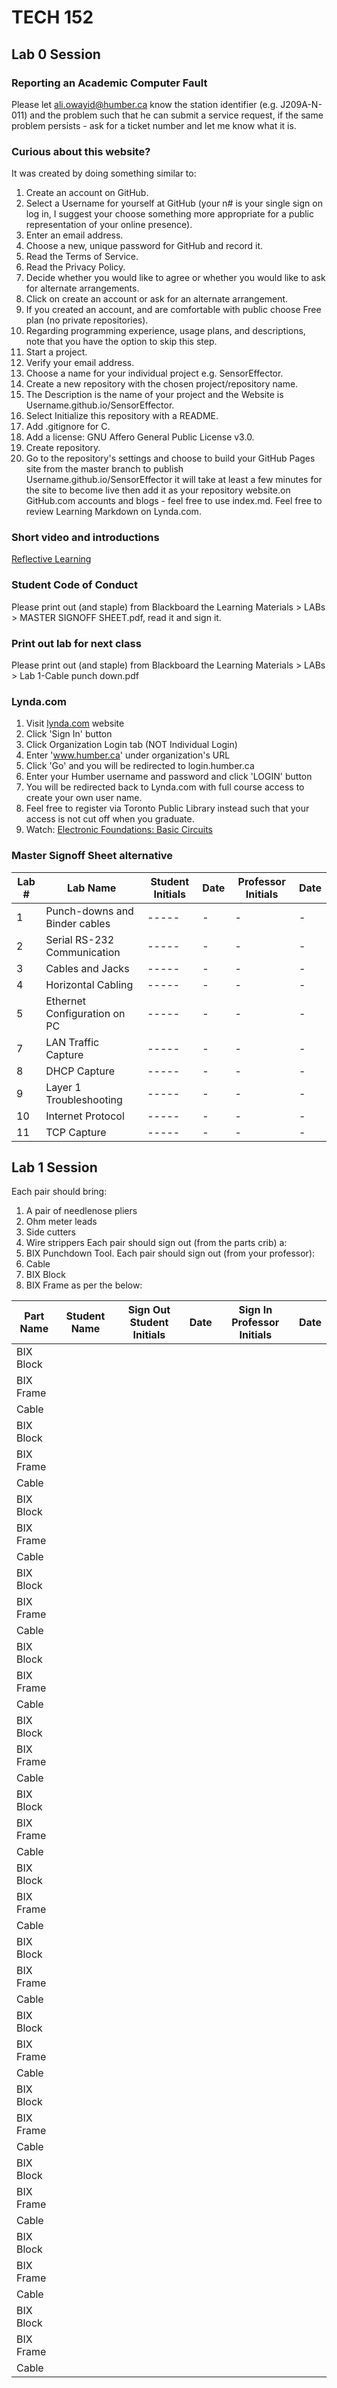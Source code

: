 # TECH 152
## Lab 0 Session
### Reporting an Academic Computer Fault
Please let ali.owayid@humber.ca know the station identifier (e.g. J209A-N-011) and the problem such that he can submit a service request, if the same problem persists - ask for a ticket number and let me know what it is.

### Curious about this website?
It was created by doing something similar to:
1. Create an account on GitHub.
2. Select a Username for yourself at GitHub (your n# is your single sign on log in, I suggest your choose something more appropriate for a public representation of your online presence).
3. Enter an email address.
4. Choose a new, unique password for GitHub and record it.
5. Read the Terms of Service.
6. Read the Privacy Policy.
7. Decide whether you would like to agree or whether you would like to ask for alternate arrangements.
8. Click on create an account or ask for an alternate arrangement.
9. If you created an account, and are comfortable with public choose Free plan (no private repositories).
10. Regarding programming experience, usage plans, and descriptions, note that you have the option to skip this step.
11. Start a project.
12. Verify your email address.
13. Choose a name for your individual project e.g. SensorEffector.
14. Create a new repository with the chosen project/repository name.
15. The Description is the name of your project and the Website is Username.github.io/SensorEffector.
16. Select Initialize this repository with a README.
17. Add .gitignore for C.
18. Add a license: GNU Affero General Public License v3.0.
19. Create repository.
20. Go to the repository's settings and choose to build your GitHub Pages site from the master branch to publish Username.github.io/SensorEffector it will take at least a few minutes for the site to become live then add it as your repository website.on GitHub.com accounts and blogs - feel free to use index.md. Feel free to review Learning Markdown on Lynda.com.

### Short video and introductions
[Reflective Learning](https://www.youtube.com/watch?v=kM-DXWEns2Y&t=28s)

### Student Code of Conduct
Please print out (and staple) from Blackboard the Learning Materials > LABs > MASTER SIGNOFF SHEET.pdf, read it and sign it.

### Print out lab for next class
Please print out (and staple) from Blackboard the Learning Materials > LABs > Lab 1-Cable punch down.pdf

### Lynda.com
1. Visit [lynda.com](http://www.lynda.com) website
2. Click 'Sign In' button
3. Click Organization Login tab (NOT Individual Login)
4. Enter 'www.humber.ca' under organization's URL
5. Click 'Go' and you will be redirected to login.humber.ca
6. Enter your Humber username and password and click 'LOGIN' button
7. You will be redirected back to Lynda.com with full course access to create your own user name.
8. Feel free to register via Toronto Public Library instead such that your access is not cut off when you graduate.
9. Watch: [Electronic Foundations: Basic Circuits](https://www.lynda.com/Software-Development-tutorials/Electronics-Foundations-Basic-Circuits/507570-2.html)

### Master Signoff Sheet alternative
| Lab # | Lab Name                     | Student Initials | Date | Professor Initials | Date |
| ----- |----------                    | -----            | -    |-                   | -    |
| 1     | Punch-downs and Binder cables| -----            | -    |-                   | -    |
| 2     | Serial RS-232 Communication  | -----            | -    |-                   | -    |
| 3     | Cables and Jacks             | -----            | -    |-                   | -    |
| 4     | Horizontal Cabling           | -----            | -    |-                   | -    |
| 5     | Ethernet Configuration on PC | -----            | -    |-                   | -    |
| 7     | LAN Traffic Capture          | -----            | -    |-                   | -    |
| 8     | DHCP Capture                 | -----            | -    |-                   | -    |
| 9     | Layer 1 Troubleshooting      | -----            | -    |-                   | -    |
| 10    | Internet Protocol            | -----            | -    |-                   | -    |
| 11    | TCP Capture                  | -----            | -    |-                   | -    |

## Lab 1 Session
Each pair should bring:
1. A pair of needlenose pliers
2. Ohm meter leads 
3. Side cutters 
4. Wire strippers
Each pair should sign out (from the parts crib) a:
1. BIX Punchdown Tool.
Each pair should sign out (from your professor):
1. Cable
2. BIX Block
3. BIX Frame
as per the below:

| Part Name | Student Name | Sign Out Student Initials | Date | Sign In Professor Initials | Date |
| -----     |----------    |      -----                | -----| -                          | -    |
| BIX Block |              |                           |      |                            |      |
| BIX Frame |              |                           |      |                            |      |
| Cable     |              |                           |      |                            |      |
| BIX Block |              |                           |      |                            |      |
| BIX Frame |              |                           |      |                            |      |
| Cable     |              |                           |      |                            |      |
| BIX Block |              |                           |      |                            |      |
| BIX Frame |              |                           |      |                            |      |
| Cable     |              |                           |      |                            |      |
| BIX Block |              |                           |      |                            |      |
| BIX Frame |              |                           |      |                            |      |
| Cable     |              |                           |      |                            |      |
| BIX Block |              |                           |      |                            |      |
| BIX Frame |              |                           |      |                            |      |
| Cable     |              |                           |      |                            |      |
| BIX Block |              |                           |      |                            |      |
| BIX Frame |              |                           |      |                            |      |
| Cable     |              |                           |      |                            |      |
| BIX Block |              |                           |      |                            |      |
| BIX Frame |              |                           |      |                            |      |
| Cable     |              |                           |      |                            |      |
| BIX Block |              |                           |      |                            |      |
| BIX Frame |              |                           |      |                            |      |
| Cable     |              |                           |      |                            |      |
| BIX Block |              |                           |      |                            |      |
| BIX Frame |              |                           |      |                            |      |
| Cable     |              |                           |      |                            |      |
| BIX Block |              |                           |      |                            |      |
| BIX Frame |              |                           |      |                            |      |
| Cable     |              |                           |      |                            |      |
| BIX Block |              |                           |      |                            |      |
| BIX Frame |              |                           |      |                            |      |
| Cable     |              |                           |      |                            |      |
| BIX Block |              |                           |      |                            |      |
| BIX Frame |              |                           |      |                            |      |
| Cable     |              |                           |      |                            |      |
| BIX Block |              |                           |      |                            |      |
| BIX Frame |              |                           |      |                            |      |
| Cable     |              |                           |      |                            |      |
| BIX Block |              |                           |      |                            |      |
| BIX Frame |              |                           |      |                            |      |
| Cable     |              |                           |      |                            |      |
